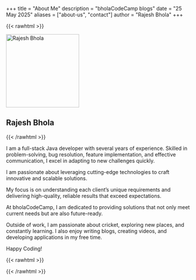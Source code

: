 +++
title = "About Me"
description = "bholaCodeCamp blogs"
date = "25 May 2025"
aliases = ["about-us", "contact"]
author = "Rajesh Bhola"
+++

{{< rawhtml >}}

<div class="flex flex-col items-center my-8">
  <img
    src="https://avatars.githubusercontent.com/u/82930824?v=4"
    alt="Rajesh Bhola"
    width="200"
    height="200"
    class="rounded-full border-4 border-yellow-500 shadow-lg mb-0"
    style="object-fit: cover;"
  />
  <h2 class="text-2xl font-bold mb-2 name">Rajesh Bhola</h2>
</div>
{{< /rawhtml >}}

I am a full-stack Java developer with several years of experience. Skilled in problem-solving, bug resolution, feature implementation, and effective communication, I excel in adapting to new challenges quickly.

I am passionate about leveraging cutting-edge technologies to craft innovative and scalable solutions.

My focus is on understanding each client’s unique requirements and delivering high-quality, reliable results that exceed expectations.

At bholaCodeCamp, I am dedicated to providing solutions that not only meet current needs but are also future-ready.

Outside of work, I am passionate about cricket, exploring new places, and constantly learning. I also enjoy writing blogs, creating videos, and developing applications in my free time.

Happy Coding!

{{< rawhtml >}}
<div class="flex justify-center gap-6 mt-6">
  <a href="https://www.linkedin.com/in/rajeshbhola1" target="_blank" rel="noopener" aria-label="LinkedIn">
    <i class="fab fa-linkedin fa-2x mr-2" style="color: rgb(103 147 208);"></i>
  </a>
  <a href="https://github.com/rajeshbhola" target="_blank" rel="noopener" aria-label="GitHub">
    <i class="fab fa-github fa-2x mr-2" style="color: rgb(103 147 208);"></i>
  </a>
  <a href="https://youtube.com/@bholarajesh" target="_blank" rel="noopener" aria-label="YouTube">
    <i class="fab fa-youtube fa-2x mr-2" style="color: rgb(103 147 208);"></i>
  </a>
</div>
{{< /rawhtml >}}